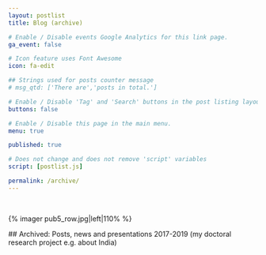 ```yaml
---
layout: postlist
title: Blog (archive)

# Enable / Disable events Google Analytics for this link page.
ga_event: false

# Icon feature uses Font Awesome
icon: fa-edit

## Strings used for posts counter message
# msg_qtd: ['There are','posts in total.']

# Enable / Disable 'Tag' and 'Search' buttons in the post listing layout.
buttons: false

# Enable / Disable this page in the main menu.
menu: true

published: true

# Does not change and does not remove 'script' variables
script: [postlist.js]

permalink: /archive/
---
```

<br>
<p>
{% imager pub5_row.jpg|left|110% %}

</p>
<div style="clear:both;">
</div>
## Archived: Posts, news and presentations 2017-2019 (my doctoral research project e.g. about India)
